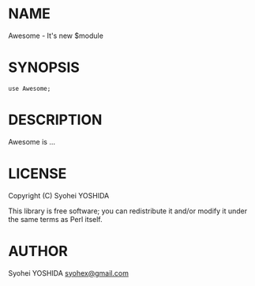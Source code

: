 # NAME

Awesome - It's new $module

# SYNOPSIS

    use Awesome;

# DESCRIPTION

Awesome is ...

# LICENSE

Copyright (C) Syohei YOSHIDA

This library is free software; you can redistribute it and/or modify
it under the same terms as Perl itself.

# AUTHOR

Syohei YOSHIDA <syohex@gmail.com>
